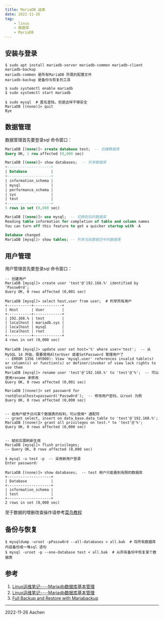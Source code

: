 ```yaml
---
title: MariaDB 运维   
date: 2022-11-26  
tag:   
    - linux  
    - 数据库    
    - MariaDB  
---
```


## 安装与登录    
```shell-session  
$ sudo apt install mariadb-server mariadb-common mariadb-client mariadb-backup  
mariadb-common 是所有MariaDB 所需的配置文件    
mariadb-backup 是备份与恢复的工具  

$ sudo systemctl enable mariadb
$ sudo systemctl start mariadb

$ sudo mysql  # 匿名登陆，但是这样不够安全  
MariaDB [(none)]> quit
Bye
```
<!-- more -->
## 数据管理
数据管理首先要登录sql 命令窗口：  
```sql
MariaDB [(none)]> create database test;  -- 创建数据库  
Query OK, 1 row affected (0,000 sec)

MariaDB [(none)]> show databases;  -- 列举数据库  
+--------------------+
| Database           |
+--------------------+
| information_schema |
| mysql              |
| performance_schema |
| sys                |
| test               |
+--------------------+
5 rows in set (0,000 sec)

MariaDB [(none)]> use mysql;  -- 切换到目的数据库
Reading table information for completion of table and column names
You can turn off this feature to get a quicker startup with -A

Database changed  
MariaDB [mysql]> show tables; -- 列举当前数据空中的数据表  
```

## 用户管理  
用户管理首先要登录sql 命令窗口：    
```sql{21-22,35-36}  
-- 创建用户
MariaDB [mysql]> create user 'test'@'192.168.%' identified by 'Passw0rd';
Query OK, 0 rows affected (0,001 sec)

MariaDB [mysql]> select host,user from user;  # 列举所有用户  
+-----------+-------------+
| Host      | User        |
+-----------+-------------+
| 192.168.% | test        |
| localhost | mariadb.sys |
| localhost | mysql       |
| localhost | root        |
+-----------+-------------+
4 rows in set (0,000 sec)

MariaDB [mysql]> update user set host='%' where user='test';  -- 从MySQL 14 开始，需要使用AlterUser 或者SetPassword 管理用户了
-- ERROR 1356 (HY000): View 'mysql.user' references invalid table(s) or column(s) or function(s) or definer/invoker of view lack rights to use them
MariaDB [mysql]> rename user 'test'@'192.168.%' to 'test'@'%';  -- 可以使用rename 来修改
Query OK, 0 rows affected (0,001 sec)

MariaDB [(none)]> set password for root@localhost=password('Passw0rd');  -- 修改用户密码，以root 为例  
Query OK, 0 rows affected (0,000 sec)


-- 给用户赋予访问某个数据表的权利，可以使用* 通配符  
-- grant select, insert on data_base.data_table to 'test'@'192.168.%';
MariaDB [(none)]> grant all privileges on test.* to 'test'@'%';
Query OK, 0 rows affected (0,000 sec)


-- 赋权后需刷新生效
MariaDB [mysql]> flush privileges;
-- Query OK, 0 rows affected (0,000 sec)

$ mysql -u test -p  -- 采用新用户登录  
Enter password: 

MariaDB [(none)]> show databases;  -- test 用户只能看到有限的数据库
+--------------------+
| Database           |
+--------------------+
| information_schema |
| test               |
+--------------------+
2 rows in set (0,000 sec)
```

至于数据的增删改查操作请参考[菜鸟教程](https://www.runoob.com/mysql/mysql-tutorial.html)  


## 备份与恢复   
```shell-session  
$ mysqldump -uroot -pPassw0rd --all-databases > all.bak  # 将所有数据库内容备份成一堆sql 语句  
$ mysql -uroot -p --one-database test < all.bak  # 从所有备份中恢复某个数据表  
```


## 参考  
1. [Linux运维笔记----Mariadb数据库基本管理](https://blog.csdn.net/men_wen/article/details/52506563)  
2. [Linux运维笔记----Mariadb数据库基本管理](https://blog.cuiran.cc/522.html)  
3. [Full Backup and Restore with Mariabackup](https://mariadb.com/kb/en/full-backup-and-restore-with-mariabackup/)

-----
2022-11-26 Aachen  